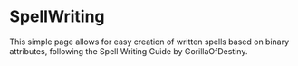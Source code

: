 # SpellWriting
This simple page allows for easy creation of written spells based on binary attributes, following the Spell Writing Guide by GorillaOfDestiny.
